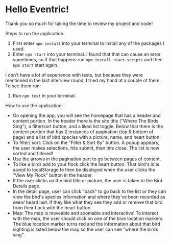 # Hello Eventric!

Thank you so much for taking the time to review my project and code!

Steps to run the application:

1. First enter `npm install` into your terminal to install any of the packages I used.
2. Enter `npm start` into your terminal. I found that that can cause an error sometimes, so if that happens run `npm install react-scripts` and then `npm start` start again.

I don't have a lot of experience with tests, but because they were mentioned in the last interview round, I tried my hand at a couple of them.
To see them run:

1. Run `npm test` in your terminal.



How to use the application:
- On opening the app, you will see the homepage that has a header and content portion. In the header there is the site title ("Where The Birds Sing"), a filter/sort button,
  and a liked list toggle. Below that there is the content portion that has 2 instances of pagination (top & bottom of page) and a list of bird
  species with a picture, name, and heart button.
- To filter/ sort: Click on the "Filter & Sort By" button. A popup appears, the user makes selections, hits submit, then hits close. The list is now sorted and filtered!
- Use the arrows in the pagination part to go between pages of content.
- To like a bird/ add to your flock click the heart button. That bird's id is saved to localStorage to then be displayed when the user clicks the "View My Flock" button
  in the header.
- If the user clicks on the bird title or picture, the user is taken to the Bird Details page.
- In the detail page, user can click "back" to go back to the list or they can view the bird's species information and where they've been recorded as seen/ heard last. If they like what they see they add or remove that bird from their flock with the heart button.
- Map: The map is moveable and zoomable and interactive! To interact with the map, the user should click on one of the blue location markers. The blue location marker turns red and the information about that bird sighting is listed below the map so the user can see "where the birds sing".

